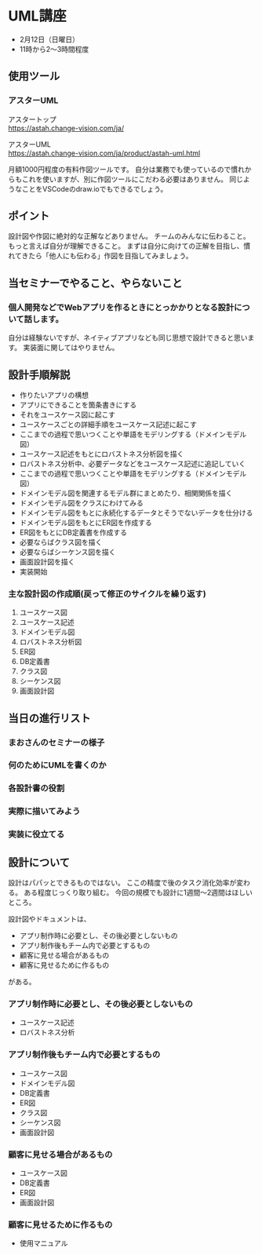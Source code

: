 # UML講座

- 2月12日（日曜日）
- 11時から2〜3時間程度

## 使用ツール

### アスターUML

アスタートップ  
https://astah.change-vision.com/ja/

アスターUML  
https://astah.change-vision.com/ja/product/astah-uml.html


月額1000円程度の有料作図ツールです。
自分は業務でも使っているので慣れからもこれを使いますが、別に作図ツールにこだわる必要はありません。
同じようなことをVSCodeのdraw.ioでもできるでしょう。

## ポイント
設計図や作図に絶対的な正解などありません。
チームのみんなに伝わること。
もっと言えば自分が理解できること。
まずは自分に向けての正解を目指し、慣れてきたら「他人にも伝わる」作図を目指してみましょう。

## 当セミナーでやること、やらないこと

### 個人開発などでWebアプリを作るときにとっかかりとなる設計について話します。
自分は経験ないですが、ネイティブアプリなども同じ思想で設計できると思います。
実装面に関してはやりません。

## 設計手順解説
- 作りたいアプリの構想
- アプリにできることを箇条書きにする
- それをユースケース図に起こす
- ユースケースごとの詳細手順をユースケース記述に起こす
- ここまでの過程で思いつくことや単語をモデリングする（ドメインモデル図）
- ユースケース記述をもとにロバストネス分析図を描く
- ロバストネス分析中、必要データなどをユースケース記述に追記していく
- ここまでの過程で思いつくことや単語をモデリングする（ドメインモデル図）
- ドメインモデル図を関連するモデル群にまとめたり、相関関係を描く
- ドメインモデル図をクラスにわけてみる
- ドメインモデル図をもとに永続化するデータとそうでないデータを仕分ける
- ドメインモデル図をもとにER図を作成する
- ER図をもとにDB定義書を作成する
- 必要ならばクラス図を描く
- 必要ならばシーケンス図を描く
- 画面設計図を描く
- 実装開始

### 主な設計図の作成順(戻って修正のサイクルを繰り返す)

1. ユースケース図
2. ユースケース記述
3. ドメインモデル図
4. ロバストネス分析図
5. ER図
6. DB定義書
7. クラス図
8. シーケンス図
9. 画面設計図

## 当日の進行リスト

### まおさんのセミナーの様子

### 何のためにUMLを書くのか

### 各設計書の役割

### 実際に描いてみよう

### 実装に役立てる


## 設計について

設計はパパッとできるものではない。
ここの精度で後のタスク消化効率が変わる。
ある程度じっくり取り組む。
今回の規模でも設計に1週間〜2週間はほしいところ。

設計図やドキュメントは、

- アプリ制作時に必要とし、その後必要としないもの
- アプリ制作後もチーム内で必要とするもの
- 顧客に見せる場合があるもの
- 顧客に見せるために作るもの

がある。


### アプリ制作時に必要とし、その後必要としないもの

- ユースケース記述
- ロバストネス分析

### アプリ制作後もチーム内で必要とするもの
- ユースケース図
- ドメインモデル図
- DB定義書
- ER図
- クラス図
- シーケンス図
- 画面設計図

### 顧客に見せる場合があるもの
- ユースケース図
- DB定義書
- ER図
- 画面設計図

### 顧客に見せるために作るもの
- 使用マニュアル